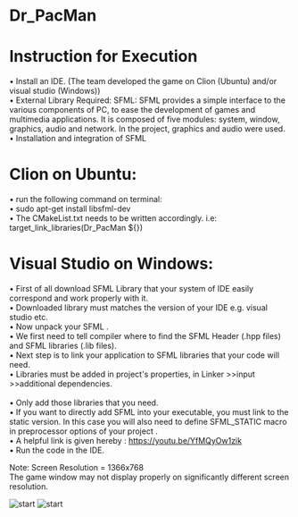 # Dr_PacMan
# Instruction for Execution

•	Install an IDE. (The team developed the game on Clion (Ubuntu) and/or visual studio (Windows)) <br>
•	External Library Required: SFML:  SFML provides a simple interface to the various components of  PC, to ease the development of games and multimedia applications. It is composed of five modules: system, window, graphics, audio and network. In the project, graphics and audio were used. <br>
•	Installation and integration of SFML<br>

# Clion on Ubuntu:
• run the following command on terminal: <br>
• sudo apt-get install libsfml-dev<br>
• The CMakeList.txt needs to be written accordingly. i.e: target_link_libraries(Dr_PacMan ${<add all external libraries here>}) <br>
  
# Visual Studio on Windows:
  
• First of all download SFML Library that your system of IDE easily correspond and work properly with it. <br>
• Downloaded library must matches the version of your IDE  e.g. visual studio etc.<br>
• Now unpack your SFML .<br>
• We first need to tell compiler where to find the SFML Header (.hpp files) and SFML libraries (.lib files).<br>
• Next step is to link your application to SFML libraries that your code will need.<br>
• Libraries must be added in project's properties, in Linker >>input >>additional dependencies.<br><br>
• Only add those libraries that you need.<br>
• If you want to directly add SFML into your executable, you must link to the static version. In this case you will also need to define SFML_STATIC macro in preprocessor options of your project .<br>
• A helpful link is given hereby : https://youtu.be/YfMQyOw1zik<br>
•	Run the code in the IDE.<br>

Note: Screen Resolution = 1366x768  <br>
The game window may not display properly on significantly different screen resolution. <br>

![start](https://user-images.githubusercontent.com/62066608/206679634-11726d97-a19a-43a4-9e93-11150e41153e.png)
![start](https://user-images.githubusercontent.com/62066608/206679667-b59f6fee-6b40-449e-a3dc-27ea06a68922.png)


